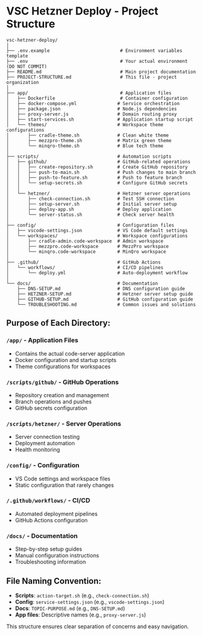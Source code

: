 # VSC Hetzner Deploy - Project Structure

```
vsc-hetzner-deploy/
│
├── .env.example                          # Environment variables template
├── .env                                  # Your actual environment (DO NOT COMMIT)
├── README.md                             # Main project documentation
├── PROJECT-STRUCTURE.md                  # This file - project organization
│
├── app/                                  # Application files
│   ├── Dockerfile                        # Container configuration
│   ├── docker-compose.yml               # Service orchestration
│   ├── package.json                     # Node.js dependencies
│   ├── proxy-server.js                  # Domain routing proxy
│   ├── start-services.sh                # Application startup script
│   └── themes/                          # Workspace theme configurations
│       ├── cradle-theme.sh              # Clean white theme
│       ├── mezzpro-theme.sh             # Matrix green theme
│       └── minqro-theme.sh              # Blue tech theme
│
├── scripts/                             # Automation scripts
│   ├── github/                          # GitHub-related operations
│   │   ├── create-repository.sh         # Create GitHub repository
│   │   ├── push-to-main.sh              # Push changes to main branch
│   │   ├── push-to-feature.sh           # Push to feature branch
│   │   └── setup-secrets.sh             # Configure GitHub secrets
│   │
│   └── hetzner/                         # Hetzner server operations
│       ├── check-connection.sh          # Test SSH connection
│       ├── setup-server.sh              # Initial server setup
│       ├── deploy-app.sh                # Deploy application
│       └── server-status.sh             # Check server health
│
├── config/                              # Configuration files
│   ├── vscode-settings.json             # VS Code default settings
│   └── workspaces/                      # Workspace configurations
│       ├── cradle-admin.code-workspace  # Admin workspace
│       ├── mezzpro.code-workspace       # MezzPro workspace
│       └── minqro.code-workspace        # MinQro workspace
│
├── .github/                             # GitHub Actions
│   └── workflows/                       # CI/CD pipelines
│       └── deploy.yml                   # Auto-deployment workflow
│
└── docs/                                # Documentation
    ├── DNS-SETUP.md                     # DNS configuration guide
    ├── HETZNER-SETUP.md                 # Hetzner server setup guide
    ├── GITHUB-SETUP.md                  # GitHub configuration guide
    └── TROUBLESHOOTING.md               # Common issues and solutions
```

## Purpose of Each Directory:

### `/app/` - Application Files
- Contains the actual code-server application
- Docker configuration and startup scripts
- Theme configurations for workspaces

### `/scripts/github/` - GitHub Operations
- Repository creation and management
- Branch operations and pushes
- GitHub secrets configuration

### `/scripts/hetzner/` - Server Operations  
- Server connection testing
- Deployment automation
- Health monitoring

### `/config/` - Configuration
- VS Code settings and workspace files
- Static configuration that rarely changes

### `/.github/workflows/` - CI/CD
- Automated deployment pipelines
- GitHub Actions configuration

### `/docs/` - Documentation
- Step-by-step setup guides
- Manual configuration instructions
- Troubleshooting information

## File Naming Convention:
- **Scripts**: `action-target.sh` (e.g., `check-connection.sh`)
- **Config**: `service-settings.json` (e.g., `vscode-settings.json`)
- **Docs**: `TOPIC-PURPOSE.md` (e.g., `DNS-SETUP.md`)
- **App files**: Descriptive names (e.g., `proxy-server.js`)

This structure ensures clear separation of concerns and easy navigation.